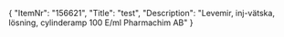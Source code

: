 {
  "ItemNr": "156621",
  "Title": "test",
  "Description": "Levemir, inj-vätska, lösning, cylinderamp 100 E/ml Pharmachim AB"
}
